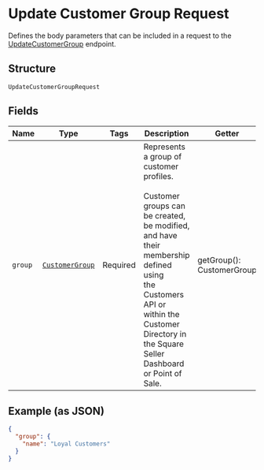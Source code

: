 
# Update Customer Group Request

Defines the body parameters that can be included in a request to the
[UpdateCustomerGroup](/doc/apis/customer-groups.md#update-customer-group) endpoint.

## Structure

`UpdateCustomerGroupRequest`

## Fields

| Name | Type | Tags | Description | Getter | Setter |
|  --- | --- | --- | --- | --- | --- |
| `group` | [`CustomerGroup`](/doc/models/customer-group.md) | Required | Represents a group of customer profiles.<br><br>Customer groups can be created, be modified, and have their membership defined using<br>the Customers API or within the Customer Directory in the Square Seller Dashboard or Point of Sale. | getGroup(): CustomerGroup | setGroup(CustomerGroup group): void |

## Example (as JSON)

```json
{
  "group": {
    "name": "Loyal Customers"
  }
}
```


